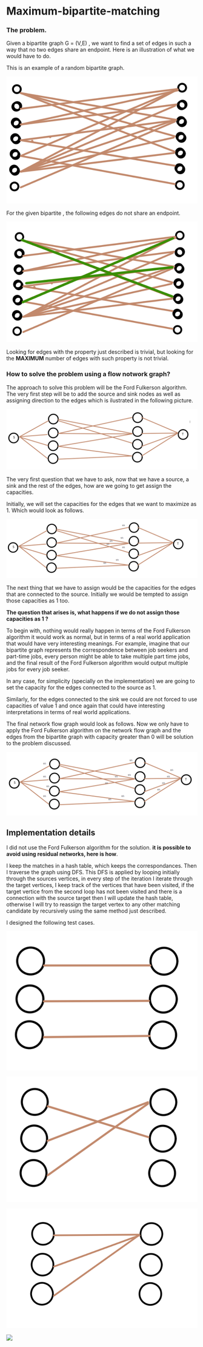 # Maximum-bipartite-matching

### The problem. 

Given a bipartite graph  G = (V,E) , we want to find a set of edges in such a way that no two edges share an endpoint. Here is an illustration of what we would have to do. 


This is an example of a random bipartite graph.

![Alt text](resources/img1.png)


For the given bipartite , the following edges do not share an endpoint. 

![Alt text](resources/img2.png)


Looking for edges with the property just described is trivial, but looking 
for the **MAXIMUM** number of edges with such property is not trivial. 


### How to solve the problem using a flow notwork graph?

The approach to solve this problem will be the Ford Fulkerson algorithm.
The very first step will be to add the source and sink nodes as well as assigning direction to the edges which is ilustrated
in the following picture. 

![Alt text](resources/img3.png)


The very first question that we have to ask, now that we have a source, 
a sink and the rest of the edges, how are we going to get assign the 
capacities. 


Initially, we will set the capacities for the edges that we want to 
maximize as 1. Which would look as follows. 

![Alt text](resources/img4.png)

The next thing that we have to assign would be the capacities for  the edges that are connected to the source. Initially we would be tempted to 
assign those capacities as 1 too. 

**The question that arises is, what happens if we do not assign those capacities as 1 ?**

To begin with, nothing would really happen in terms of the Ford Fulkerson algorithm it would work as normal, but in terms of a real world application that would have very interesting meanings. For example, imagine that our bipartite graph represents the correspondence between job seekers and part-time jobs, every person might be able to take multiple part time jobs, and the final result of the Ford Fulkerson algorithm would output multiple jobs for every job seeker. 

In any case, for simplicity (specially on the implementation) we are going to set the capacity for the edges connected to the source as 1. 

Similarly, for the edges connected to the sink we could are not forced to 
use capacities of value 1 and once again that could have interesting interpretations in terms of real world applications. 

The final network flow graph would look as follows. Now we only have to 
apply the Ford Fulkerson algorithm on the network flow graph and the edges 
from the bipartite graph with capacity greater than 0 will be solution 
to the problem discussed. 

![Alt text](resources/img5.png)



## Implementation details

I did not use the Ford Fulkerson algorithm for the solution. 
**it is possible to avoid using residual networks, here is how**.

I keep the matches in a hash table, which keeps the correspondances. 
Then I traverse the graph using DFS. This  DFS is applied by looping
initially through the sources vertices, in every step of the iteration
I iterate through the target vertices, I keep track of the vertices 
that have been visited, if the target vertice from the second loop has 
not been visited and there is a connection with the source target then 
I will update the hash table, otherwise I will try to reassign the 
target vertex to any other matching candidate by recursively using 
the same method just described. 

I designed the following test cases. 

![Alt text](resources/img6.png)

![Alt text](resources/img7.png)

![Alt text](resources/img8.png)


<img src="https://latex.codecogs.com/gif.latex?\int_{a}^{b}"/>